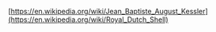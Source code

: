 ﻿[https://en.wikipedia.org/wiki/Jean_Baptiste_August_Kessler](https://en.wikipedia.org/wiki/Royal_Dutch_Shell)